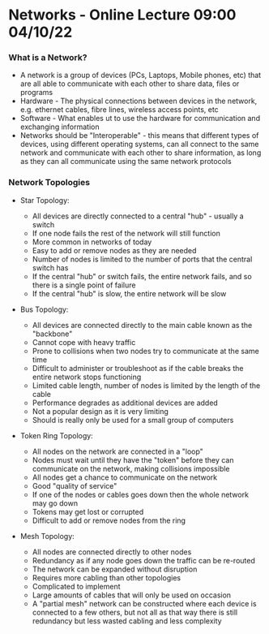 # Networks - Online Lecture 09:00 04/10/22

### What is a Network?

- A network is a group of devices (PCs, Laptops, Mobile phones, etc) that are all able to communicate with each other to share data, files or programs
- Hardware - The physical connections between devices in the network, e.g. ethernet cables, fibre lines, wireless access points, etc
- Software - What enables ut to use the hardware for communication and exchanging information
- Networks should be "Interoperable" - this means that different types of devices, using different operating systems, can all connect to the same network and communicate with each other to share information, as long as they can all communicate using the same network protocols

### Network Topologies

- Star Topology:
    - All devices are directly connected to a central "hub" - usually a switch
    - If one node fails the rest of the network will still function
    - More common in networks of today
    - Easy to add or remove nodes as they are needed
    - Number of nodes is limited to the number of ports that the central switch has
    - If the central "hub" or switch fails, the entire network fails, and so there is a single point of failure
    - If the central "hub" is slow, the entire network will be slow
  
- Bus Topology:
   - All devices are connected directly to the main cable known as the "backbone"
   - Cannot cope with heavy traffic
   - Prone to collisions when two nodes try to communicate at the same time
   - Difficult to administer or troubleshoot as if the cable breaks the entire network stops functioning
   - Limited cable length, number of nodes is limited by the length of the cable
   - Performance degrades as additional devices are added
   - Not a popular design as it is very limiting
   - Should is really only be used for a small group of computers
  
- Token Ring Topology:
   - All nodes on the network are connected in a "loop"
   - Nodes must wait until they have the "token" before they can communicate on the network, making collisions impossible
   - All nodes get a chance to communicate on the network
   - Good "quality of service"
   - If one of the nodes or cables goes down then the whole network may go down
   - Tokens may get lost or corrupted
   - Difficult to add or remove nodes from the ring
  
- Mesh Topology:
   - All nodes are connected directly to other nodes
   - Redundancy as if any node goes down the traffic can be re-routed
   - The network can be expanded without disruption
   - Requires more cabling than other topologies
   - Complicated to implement
   - Large amounts of cables that will only be used on occasion
   - A "partial mesh" network can be constructed where each device is connected to a few others, but not all as that way there is still redundancy but less wasted cabling and less complexity
